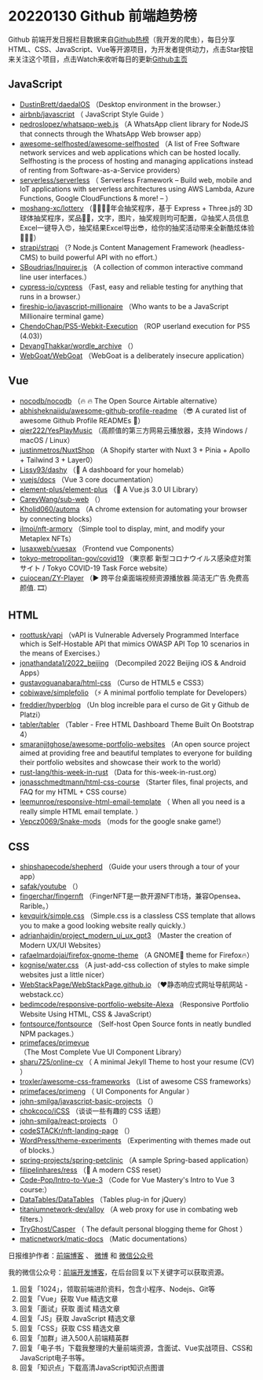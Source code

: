 # 20220130 Github 前端趋势榜

Github 前端开发日报栏目数据来自[Github热榜](http://news.caibaojian.com.cn/)（我开发的爬虫），每日分享HTML、CSS、JavaScript、Vue等开源项目，为开发者提供动力，点击Star按钮来关注这个项目，点击Watch来收听每日的更新[Github主页](https://github.com/kujian/githubTrending)
## JavaScript

* [DustinBrett/daedalOS](https://github.com/DustinBrett/daedalOS) （Desktop environment in the browser.）
* [airbnb/javascript](https://github.com/airbnb/javascript) （
        JavaScript Style Guide
      ）
* [pedroslopez/whatsapp-web.js](https://github.com/pedroslopez/whatsapp-web.js) （A WhatsApp client library for NodeJS that connects through the WhatsApp Web browser app）
* [awesome-selfhosted/awesome-selfhosted](https://github.com/awesome-selfhosted/awesome-selfhosted) （A list of Free Software network services and web applications which can be hosted locally. Selfhosting is the process of hosting and managing applications instead of renting from Software-as-a-Service providers）
* [serverless/serverless](https://github.com/serverless/serverless) （
        Serverless Framework – Build web, mobile and IoT applications with serverless architectures using AWS Lambda, Azure Functions, Google CloudFunctions &amp; more! – 
      ）
* [moshang-xc/lottery](https://github.com/moshang-xc/lottery) （&#x1f389;&#x1f31f;&#x2728;&#x1f388;年会抽奖程序，基于 Express + Three.js的 3D 球体抽奖程序，奖品&#x1f9e7;&#x1f381;，文字，图片，抽奖规则均可配置，&#x1f61c;抽奖人员信息Excel一键导入&#x1f60d;，抽奖结果Excel导出&#x1f60e;，给你的抽奖活动带来全新酷炫体验&#x1f680;&#x1f680;&#x1f680;）
* [strapi/strapi](https://github.com/strapi/strapi) （? Node.js Content Management Framework (headless-CMS) to build powerful API with no effort.）
* [SBoudrias/Inquirer.js](https://github.com/SBoudrias/Inquirer.js) （A collection of common interactive command line user interfaces.）
* [cypress-io/cypress](https://github.com/cypress-io/cypress) （Fast, easy and reliable testing for anything that runs in a browser.）
* [fireship-io/javascript-millionaire](https://github.com/fireship-io/javascript-millionaire) （Who wants to be a JavaScript Millionaire terminal game）
* [ChendoChap/PS5-Webkit-Execution](https://github.com/ChendoChap/PS5-Webkit-Execution) （ROP userland execution for PS5 (4.03)）
* [DevangThakkar/wordle_archive](https://github.com/DevangThakkar/wordle_archive) （）
* [WebGoat/WebGoat](https://github.com/WebGoat/WebGoat) （WebGoat is a deliberately insecure application）

## Vue

* [nocodb/nocodb](https://github.com/nocodb/nocodb) （&#x1f525; &#x1f525; The Open Source Airtable alternative）
* [abhisheknaiidu/awesome-github-profile-readme](https://github.com/abhisheknaiidu/awesome-github-profile-readme) （&#x1f60e; A curated list of awesome Github Profile READMEs &#x1f4dd;）
* [qier222/YesPlayMusic](https://github.com/qier222/YesPlayMusic) （高颜值的第三方网易云播放器，支持 Windows / macOS / Linux）
* [justinmetros/NuxtShop](https://github.com/justinmetros/NuxtShop) （A Shopify starter with Nuxt 3 + Pinia + Apollo + Tailwind 3 + Layer0）
* [Lissy93/dashy](https://github.com/Lissy93/dashy) （&#x1f517; A dashboard for your homelab）
* [vuejs/docs](https://github.com/vuejs/docs) （Vue 3 core documentation）
* [element-plus/element-plus](https://github.com/element-plus/element-plus) （&#x1f389; A Vue.js 3.0 UI Library）
* [CareyWang/sub-web](https://github.com/CareyWang/sub-web) （）
* [Kholid060/automa](https://github.com/Kholid060/automa) （A chrome extension for automating your browser by connecting blocks）
* [ilmoi/nft-armory](https://github.com/ilmoi/nft-armory) （Simple tool to display, mint, and modify your Metaplex NFTs）
* [lusaxweb/vuesax](https://github.com/lusaxweb/vuesax) （Frontend vue Components）
* [tokyo-metropolitan-gov/covid19](https://github.com/tokyo-metropolitan-gov/covid19) （東京都 新型コロナウイルス感染症対策サイト / Tokyo COVID-19 Task Force website）
* [cuiocean/ZY-Player](https://github.com/cuiocean/ZY-Player) （&#x25b6;&#xfe0f; 跨平台桌面端视频资源播放器.简洁无广告.免费高颜值. &#x1f39e;）

## HTML

* [roottusk/vapi](https://github.com/roottusk/vapi) （vAPI is Vulnerable Adversely Programmed Interface which is Self-Hostable API that mimics OWASP API Top 10 scenarios in the means of Exercises.）
* [jonathandata1/2022_beijing](https://github.com/jonathandata1/2022_beijing) （Decompiled 2022 Beijing iOS &amp; Android Apps）
* [gustavoguanabara/html-css](https://github.com/gustavoguanabara/html-css) （Curso de HTML5 e CSS3）
* [cobiwave/simplefolio](https://github.com/cobiwave/simplefolio) （&#x26a1;&#xfe0f; A minimal portfolio template for Developers）
* [freddier/hyperblog](https://github.com/freddier/hyperblog) （Un blog increíble para el curso de Git y Github de Platzi）
* [tabler/tabler](https://github.com/tabler/tabler) （Tabler - Free HTML Dashboard Theme Built On Bootstrap 4）
* [smaranjitghose/awesome-portfolio-websites](https://github.com/smaranjitghose/awesome-portfolio-websites) （An open source project aimed at providing free and beautiful templates to everyone for building their portfolio websites and showcase their work to the world）
* [rust-lang/this-week-in-rust](https://github.com/rust-lang/this-week-in-rust) （Data for this-week-in-rust.org）
* [jonasschmedtmann/html-css-course](https://github.com/jonasschmedtmann/html-css-course) （Starter files, final projects, and FAQ for my HTML + CSS course）
* [leemunroe/responsive-html-email-template](https://github.com/leemunroe/responsive-html-email-template) （
        When all you need is a really simple HTML email template.
      ）
* [Vepcz0069/Snake-mods](https://github.com/Vepcz0069/Snake-mods) （mods for the google snake game!）

## CSS

* [shipshapecode/shepherd](https://github.com/shipshapecode/shepherd) （Guide your users through a tour of your app）
* [safak/youtube](https://github.com/safak/youtube) （）
* [fingerchar/fingernft](https://github.com/fingerchar/fingernft) （FingerNFT是一款开源NFT市场，兼容Opensea、Rarible。）
* [kevquirk/simple.css](https://github.com/kevquirk/simple.css) （Simple.css is a classless CSS template that allows you to make a good looking website really quickly.）
* [adrianhajdin/project_modern_ui_ux_gpt3](https://github.com/adrianhajdin/project_modern_ui_ux_gpt3) （Master the creation of Modern UX/UI Websites）
* [rafaelmardojai/firefox-gnome-theme](https://github.com/rafaelmardojai/firefox-gnome-theme) （A GNOME&#x1f463; theme for Firefox&#x1f525;）
* [kognise/water.css](https://github.com/kognise/water.css) （A just-add-css collection of styles to make simple websites just a little nicer）
* [WebStackPage/WebStackPage.github.io](https://github.com/WebStackPage/WebStackPage.github.io) （&#x2764;&#xfe0f;静态响应式网址导航网站 - webstack.cc）
* [bedimcode/responsive-portfolio-website-Alexa](https://github.com/bedimcode/responsive-portfolio-website-Alexa) （Responsive Portfolio Website Using HTML, CSS &amp; JavaScript）
* [fontsource/fontsource](https://github.com/fontsource/fontsource) （Self-host Open Source fonts in neatly bundled NPM packages.）
* [primefaces/primevue](https://github.com/primefaces/primevue) （The Most Complete Vue UI Component Library）
* [sharu725/online-cv](https://github.com/sharu725/online-cv) （
        A minimal Jekyll Theme to host your resume (CV)
      ）
* [troxler/awesome-css-frameworks](https://github.com/troxler/awesome-css-frameworks) （List of awesome CSS frameworks）
* [primefaces/primeng](https://github.com/primefaces/primeng) （
        UI Components for Angular
      ）
* [john-smilga/javascript-basic-projects](https://github.com/john-smilga/javascript-basic-projects) （）
* [chokcoco/iCSS](https://github.com/chokcoco/iCSS) （谈谈一些有趣的 CSS 话题）
* [john-smilga/react-projects](https://github.com/john-smilga/react-projects) （）
* [codeSTACKr/nft-landing-page](https://github.com/codeSTACKr/nft-landing-page) （）
* [WordPress/theme-experiments](https://github.com/WordPress/theme-experiments) （Experimenting with themes made out of blocks.）
* [spring-projects/spring-petclinic](https://github.com/spring-projects/spring-petclinic) （A sample Spring-based application）
* [filipelinhares/ress](https://github.com/filipelinhares/ress) （&#x1f6bf; A modern CSS reset）
* [Code-Pop/Intro-to-Vue-3](https://github.com/Code-Pop/Intro-to-Vue-3) （Code for Vue Mastery's Intro to Vue 3 course:）
* [DataTables/DataTables](https://github.com/DataTables/DataTables) （Tables plug-in for jQuery）
* [titaniumnetwork-dev/alloy](https://github.com/titaniumnetwork-dev/alloy) （A web proxy for use in combating web filters.）
* [TryGhost/Casper](https://github.com/TryGhost/Casper) （
        The default personal blogging theme for Ghost
      ）
* [maticnetwork/matic-docs](https://github.com/maticnetwork/matic-docs) （Matic documentations）


日报维护作者：[前端博客](http://caibaojian.com.cn/) 、 [微博](http://weibo.com/kujian) 和 [微信公众号](https://open.weixin.qq.com/qr/code?username=caibaojian_com)

我的微信公众号：[前端开发博客](https://open.weixin.qq.com/qr/code?username=caibaojian_com)，在后台回复以下关键字可以获取资源。

1. 回复「1024」，领取前端进阶资料，包含小程序、Nodejs、Git等
2. 回复「Vue」获取 Vue 精选文章
3. 回复「面试」获取 面试 精选文章
4. 回复「JS」获取 JavaScript 精选文章
5. 回复「CSS」获取 CSS 精选文章
6. 回复「加群」进入500人前端精英群
7. 回复「电子书」下载我整理的大量前端资源，含面试、Vue实战项目、CSS和JavaScript电子书等。
8. 回复「知识点」下载高清JavaScript知识点图谱